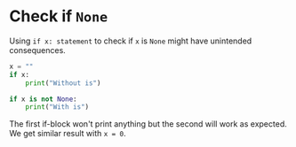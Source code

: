 # Check if `None`

Using `if x: statement` to check if `x` is `None` might have unintended consequences.

```python
x = ""
if x:
    print("Without is")

if x is not None:
    print("With is")
```

The first if-block won't print anything but the second will work as expected. We get
similar result with `x = 0`.
